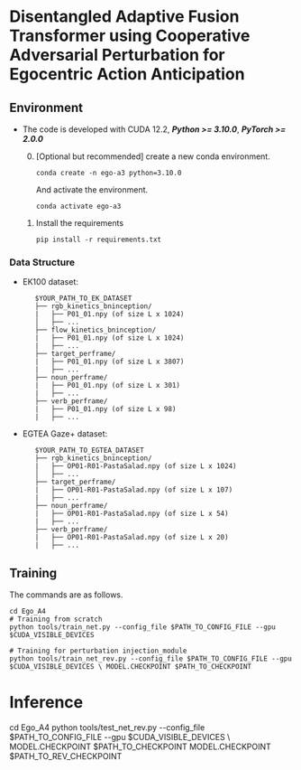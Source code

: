 # Disentangled Adaptive Fusion Transformer using Cooperative Adversarial Perturbation for Egocentric Action Anticipation


## Environment

- The code is developed with CUDA 12.2, ***Python >= 3.10.0***, ***PyTorch >= 2.0.0***

    0. [Optional but recommended] create a new conda environment.
        ```
        conda create -n ego-a3 python=3.10.0
        ```
        And activate the environment.
        ```
        conda activate ego-a3
        ```

    1. Install the requirements
        ```
        pip install -r requirements.txt
        ```


### Data Structure

   * EK100 dataset:
       ```
          $YOUR_PATH_TO_EK_DATASET
          ├── rgb_kinetics_bninception/
          |   ├── P01_01.npy (of size L x 1024)
          │   ├── ...
          ├── flow_kinetics_bninception/
          |   ├── P01_01.npy (of size L x 1024)
          |   ├── ...
          ├── target_perframe/
          |   ├── P01_01.npy (of size L x 3807)
          |   ├── ...
          ├── noun_perframe/
          |   ├── P01_01.npy (of size L x 301)
          |   ├── ...
          ├── verb_perframe/
          |   ├── P01_01.npy (of size L x 98)
          |   ├── ...
       ```


   * EGTEA Gaze+ dataset:
       ```
          $YOUR_PATH_TO_EGTEA_DATASET
          ├── rgb_kinetics_bninception/
          |   ├── OP01-R01-PastaSalad.npy (of size L x 1024)
          │   ├── ...
          ├── target_perframe/
          |   ├── OP01-R01-PastaSalad.npy (of size L x 107)
          |   ├── ...
          ├── noun_perframe/
          |   ├── OP01-R01-PastaSalad.npy (of size L x 54)
          |   ├── ...
          ├── verb_perframe/
          |   ├── OP01-R01-PastaSalad.npy (of size L x 20)
          |   ├── ...
       ```



## Training

The commands are as follows.

```
cd Ego_A4
# Training from scratch
python tools/train_net.py --config_file $PATH_TO_CONFIG_FILE --gpu $CUDA_VISIBLE_DEVICES

# Training for perturbation injection_module
python tools/train_net_rev.py --config_file $PATH_TO_CONFIG_FILE --gpu $CUDA_VISIBLE_DEVICES \ MODEL.CHECKPOINT $PATH_TO_CHECKPOINT
```


# Inference

cd Ego_A4
python tools/test_net_rev.py --config_file $PATH_TO_CONFIG_FILE --gpu $CUDA_VISIBLE_DEVICES \ MODEL.CHECKPOINT $PATH_TO_CHECKPOINT MODEL.CHECKPOINT $PATH_TO_REV_CHECKPOINT



    
